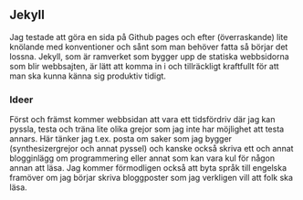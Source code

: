 ## Jekyll

Jag testade att göra en sida på Github pages och efter (överraskande) lite knölande med konventioner och sånt som man behöver fatta så börjar det lossna. Jekyll, som är ramverket som bygger upp de statiska webbsidorna som blir webbsajten, är lätt att komma in i och tillräckligt kraftfullt för att man ska kunna känna sig produktiv tidigt.

### Ideer

Först och främst kommer webbsidan att vara ett tidsfördriv där jag kan pyssla, testa och träna lite olika grejor som jag inte har möjlighet att testa annars. Här tänker jag t.ex. posta om saker som jag bygger (synthesizergrejor och annat pyssel) och kanske också skriva ett och annat blogginlägg om programmering eller annat som kan vara kul för någon annan att läsa. Jag kommer förmodligen också att byta språk till engelska framöver om jag börjar skriva bloggposter som jag verkligen vill att folk ska läsa.